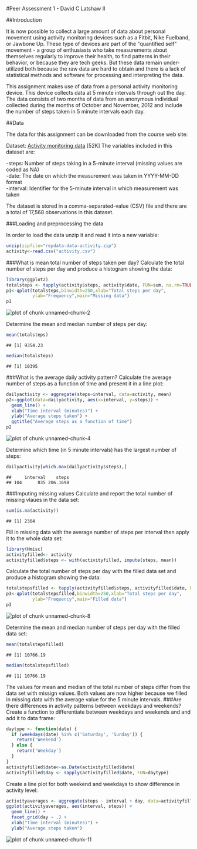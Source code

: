 #Peer Assessment 1 - David C Latshaw II

##Introduction

It is now possible to collect a large amount of data about personal movement using activity monitoring devices such as a Fitbit, Nike Fuelband, or Jawbone Up. These type of devices are part of the "quantified self" movement - a group of enthusiasts who take measurements about themselves regularly to improve their health, to find patterns in their behavior, or because they are tech geeks. But these data remain under-utilized both because the raw data are hard to obtain and there is a lack of statistical methods and software for processing and interpreting the data.

This assignment makes use of data from a personal activity monitoring device. This device collects data at 5 minute intervals through out the day. The data consists of two months of data from an anonymous individual collected during the months of October and November, 2012 and include the number of steps taken in 5 minute intervals each day.

##Data

The data for this assignment can be downloaded from the course web site:

Dataset: [Activity monitoring data](https://d396qusza40orc.cloudfront.net/repdata%2Fdata%2Factivity.zip) [52K]
The variables included in this dataset are:

-steps: Number of steps taking in a 5-minute interval (missing values are coded as NA)  
-date: The date on which the measurement was taken in YYYY-MM-DD format  
-interval: Identifier for the 5-minute interval in which measurement was taken  

The dataset is stored in a comma-separated-value (CSV) file and there are a total of 17,568 observations in this dataset.

###Loading and preprocessing the data

In order to load the data unzip it and read it into a new variable:

```r
unzip(zipfile="repdata-data-activity.zip")
activity<-read.csv("activity.csv")
```
###What is mean total number of steps taken per day?
Calculate the total number of steps per day and produce a histogram showing the data:

```r
library(ggplot2)
totalsteps <- tapply(activity$steps, activity$date, FUN=sum, na.rm=TRUE)
p1<-qplot(totalsteps,binwidth=250,xlab="Total steps per day",
          ylab="Frequency",main="Missing data")
p1
```

![plot of chunk unnamed-chunk-2](figure/unnamed-chunk-2-1.png) 

Determine the mean and median number of steps per day:

```r
mean(totalsteps)
```

```
## [1] 9354.23
```

```r
median(totalsteps)
```

```
## [1] 10395
```
###What is the average daily activity pattern?
Calculate the average number of steps as a function of time and present it in a line plot:

```r
dailyactivity <- aggregate(steps~interval, data=activity, mean)
p2<-ggplot(data=dailyactivity, aes(x=interval, y=steps)) +
  geom_line() +
  xlab("Time interval (minutes)") +
  ylab("Average steps taken") +
  ggtitle("Average steps as a function of time")  
p2
```

![plot of chunk unnamed-chunk-4](figure/unnamed-chunk-4-1.png) 

Determine which time (in 5 minute intervals) has the largest number of steps:

```r
dailyactivity[which.max(dailyactivity$steps),]
```

```
##     interval    steps
## 104      835 206.1698
```
###Imputing missing values
Calculate and report the total number of missing vlaues in the data set:

```r
sum(is.na(activity))
```

```
## [1] 2304
```

Fill in missing data with the average number of steps per interval then apply it to the whole data set:

```r
library(Hmisc)
activityfilled<- activity
activityfilled$steps <- with(activityfilled, impute(steps, mean))
```
Calculate the total number of steps per day with the filled data set and produce a histogram showing the data:

```r
totalstepsfilled <- tapply(activityfilled$steps, activityfilled$date, FUN=sum)
p3<-qplot(totalstepsfilled,binwidth=250,xlab="Total steps per day",
          ylab="Frequency",main="Filled data")
p3
```

![plot of chunk unnamed-chunk-8](figure/unnamed-chunk-8-1.png) 

Determine the mean and median number of steps per day with the filled data set:

```r
mean(totalstepsfilled)
```

```
## [1] 10766.19
```

```r
median(totalstepsfilled)
```

```
## [1] 10766.19
```
The values for mean and median of the total number of steps differ from the data set with missign values. Both values are now higher because we filled in missing data with the average value for the 5 minute intervals.
###Are there differences in activity patterns between weekdays and weekends?
Create a function to differentiate between weekdays and weekends and and add it to data frame:

```r
daytype <- function(date) {
  if (weekdays(date) %in% c('Saturday', 'Sunday')) {
    return('Weekend')
  } else {
    return('Weekday')
  }
}
activityfilled$date<-as.Date(activityfilled$date)
activityfilled$day <- sapply(activityfilled$date, FUN=daytype)
```
Create a line plot for both weekend and weekdays to show difference in activity level:

```r
activityaverages <- aggregate(steps ~ interval + day, data=activityfilled, mean)
ggplot(activityaverages, aes(interval, steps)) +
  geom_line() + 
  facet_grid(day ~ .) +
  xlab("Time interval (minutes)") +
  ylab("Average steps taken")
```

![plot of chunk unnamed-chunk-11](figure/unnamed-chunk-11-1.png) 
